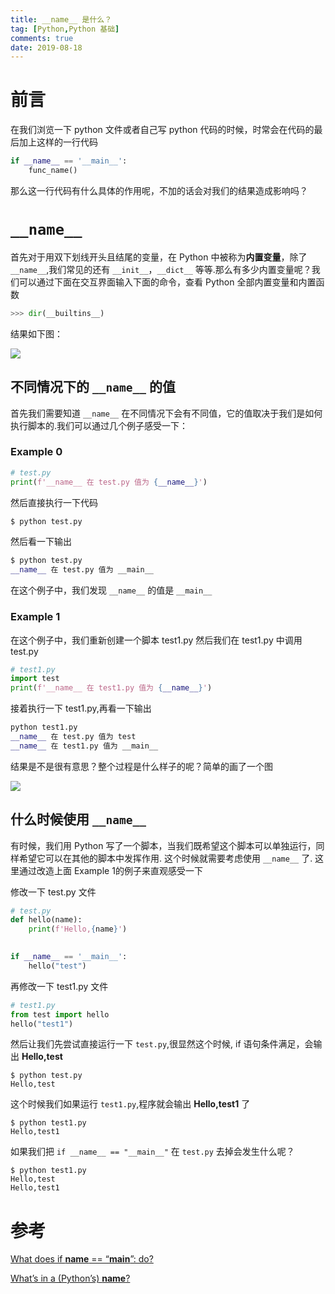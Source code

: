 ```yaml
---
title: __name__ 是什么？
tag: [Python,Python 基础]
comments: true
date: 2019-08-18
---
```






# 前言

在我们浏览一下 python 文件或者自己写 python 代码的时候，时常会在代码的最后加上这样的一行代码

```python
if __name__ == '__main__':
    func_name() 
```

那么这一行代码有什么具体的作用呢，不加的话会对我们的结果造成影响吗？


# `__name__`

首先对于用双下划线开头且结尾的变量，在 Python 中被称为**内置变量**，除了 `__name__`,我们常见的还有 `__init__`，`__dict__` 等等.那么有多少内置变量呢？我们可以通过下面在交互界面输入下面的命令，查看 Python 全部内置变量和内置函数

```python
>>> dir(__builtins__)
```

结果如下图：

![](http://ww1.sinaimg.cn/large/006wYWbGly1g63l5c96t6j30vo0pqkjl.jpg)

## 不同情况下的 `__name__` 的值 

首先我们需要知道 `__name__` 在不同情况下会有不同值，它的值取决于我们是如何执行脚本的.我们可以通过几个例子感受一下：

### Example 0

```python
# test.py
print(f'__name__ 在 test.py 值为 {__name__}')
```

然后直接执行一下代码

```python
$ python test.py
```

然后看一下输出

```python
$ python test.py 
__name__ 在 test.py 值为 __main__
```

在这个例子中，我们发现 `__name__` 的值是 `__main__`

### Example 1

在这个例子中，我们重新创建一个脚本 test1.py 然后我们在 test1.py 中调用 test.py

```python
# test1.py
import test
print(f'__name__ 在 test1.py 值为 {__name__}')
```

接着执行一下 test1.py,再看一下输出

```python
python test1.py 
__name__ 在 test.py 值为 test
__name__ 在 test1.py 值为 __main__
```

结果是不是很有意思？整个过程是什么样子的呢？简单的画了一个图

![](http://ww1.sinaimg.cn/large/006wYWbGly1g63l5rf79kj30q60e174f.jpg)


## 什么时候使用 `__name__`

有时候，我们用 Python 写了一个脚本，当我们既希望这个脚本可以单独运行，同样希望它可以在其他的脚本中发挥作用. 这个时候就需要考虑使用 `__name__` 了. 这里通过改造上面 Example 1的例子来直观感受一下

修改一下 test.py 文件
```python
# test.py
def hello(name):
    print(f'Hello,{name}')
 

if __name__ == '__main__':
    hello("test")
```

再修改一下 test1.py 文件

```python
# test1.py
from test import hello
hello("test1")
```

然后让我们先尝试直接运行一下 `test.py`,很显然这个时候, if 语句条件满足，会输出 **Hello,test**

```
$ python test.py 
Hello,test
```

这个时候我们如果运行 `test1.py`,程序就会输出 **Hello,test1** 了

```
$ python test1.py 
Hello,test1
```

如果我们把 `if __name__ == "__main__"` 在 `test.py` 去掉会发生什么呢？

```
$ python test1.py 
Hello,test
Hello,test1
```

# 参考

[What does if __name__ == “__main__”: do?](https://stackoverflow.com/questions/419163/what-does-if-name-main-do)

[What’s in a (Python’s) __name__?](https://medium.com/free-code-camp/whats-in-a-python-s-name-506262fe61e8)